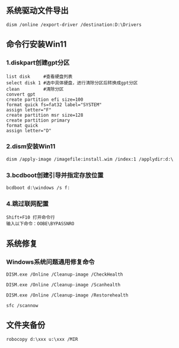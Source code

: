 ## 系统驱动文件导出
~~~
dism /online /export-driver /destination:D:\Drivers
~~~
## 命令行安装Win11
### 1.diskpart创建gpt分区
~~~
list disk     #查看硬盘列表
select disk 1 #选中具体硬盘，进行清除分区后转换成gpt分区
clean         #清除分区
convert gpt
create partition efi size=100
format quick fs=fat32 label="SYSTEM"
assign letter="F"
create partition msr size=128
create partition primary
format quick
assign letter="D"
~~~
### 2.dism安装Win11
~~~
dism /apply-image /imagefile:install.wim /index:1 /applydir:d:\
~~~
### 3.bcdboot创建引导并指定存放位置
~~~
bcdboot d:\windows /s f:
~~~
### 4.跳过联网配置
~~~
Shift+F10 打开命令行
输入以下命令：OOBE\BYPASSNRO
~~~
## 系统修复
### Windows系统问题通用修复命令
~~~
DISM.exe /Online /Cleanup-image /CheckHealth
~~~
~~~
DISM.exe /Online /Cleanup-image /Scanhealth
~~~
~~~
DISM.exe /Online /Cleanup-image /Restorehealth
~~~
~~~
sfc /scannow
~~~
## 文件夹备份
~~~
robocopy d:\xxx u:\xxx /MIR
~~~
